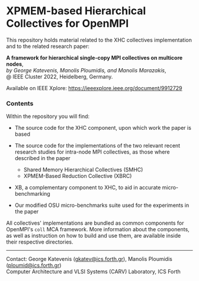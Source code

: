 # XPMEM-based Hierarchical Collectives for OpenMPI

This repository holds material related to the XHC collectives implementation and to the 
related research paper:

**A framework for hierarchical single-copy MPI collectives on multicore nodes**,  
*by George Katevenis, Manolis Ploumidis, and Manolis Marazakis*,  
@ IEEE Cluster 2022, Heidelberg, Germany.

Available on IEEE Xplore: https://ieeexplore.ieee.org/document/9912729

### Contents

Within the repository you will find:

- The source code for the XHC component, upon which work the paper is based

- The source code for the implementations of the two relevant recent research studies for
intra-node MPI collectives, as those where described in the paper
	- Shared Memory Hierarchical Collectives (SMHC)
	- XPMEM-Based Reduction Collective (XBRC)

- XB, a complementary component to XHC, to aid in accurate micro-benchmarking

- Our modified OSU micro-benchmarks suite used for the experiments in the paper

All collectives' implementations are bundled as common components for OpenMPI's `coll` MCA 
framework. More information about the components, as well as instruction on how to build and use 
them, are available inside their respective directories.

---
Contact: George Katevenis (gkatev@ics.forth.gr), Manolis Ploumidis (ploumid@ics.forth.gr)  
Computer Architecture and VLSI Systems (CARV) Laboratory, ICS Forth
